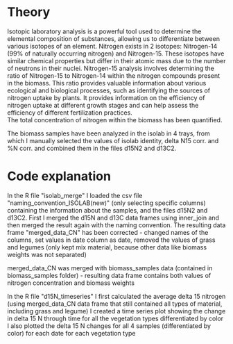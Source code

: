 # Theory
Isotopic laboratory analysis is a powerful tool used to determine the elemental composition of substances, allowing us to differentiate between various isotopes of an element. Nitrogen exists in 2 isotopes: Nitrogen-14 (99% of naturally occurring nitrogen) and Nitrogen-15. These isotopes have similar chemical properties but differ in their atomic mass due to the number of neutrons in their nuclei. Nitrogen-15 analysis involves determining the ratio of Nitrogen-15 to Nitrogen-14 within the nitrogen compounds present in the biomass. This ratio provides valuable information about various ecological and biological processes, such as identifying the sources of nitrogen uptake by plants. It provides information on the efficiency of nitrogen uptake at different growth stages and can help assess the efficiency of different fertilization practices. <br>
The total concentration of nitrogen within the biomass has been quantified.

The biomass samples have been analyzed in the isolab in 4 trays, from which I manually selected the values of isolab identity, delta N15 corr. and %N corr. and combined them in the files d15N2 and d13C2.

# Code explanation
In the R file "isolab_merge" I loaded the csv file "naming_convention_ISOLAB(new)" (only selecting specific columns) containing the information about the samples, and the files d15N2 and d13C2.
First I merged the d15N and d13C data frames using inner_join and then merged the result again with the naming convention. The resulting data frame "merged_data_CN" has been corrected - changed names of the columns, set values in date column as date, removed the values of grass and legumes (only kept mix material, because other data like biomass weights was not separated)

merged_data_CN was merged with biomass_samples data (contained in biomass_samples folder) - resulting data frame contains both values of nitrogen concentration and biomass weights

In the R file "d15N_timeseries" I first calculated the average delta 15 nitrogen (using merged_data_CN data frame that still contained all types of material, including grass and legume)
I created a time series plot showing the change in delta 15 N through time for all the vegetation types differentiated by color
I also plotted the delta 15 N changes for all 4 samples (differentiated by color) for each date for each vegetation type
